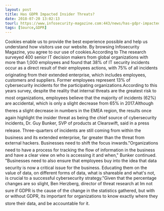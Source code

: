 ```yaml
---
layout: post
title: Has GDPR Impacted Insider Threats?
date: 2018-07-20 13:02:13
tourl: https://www.infosecurity-magazine.com:443/news/has-gdpr-impacted-insider-threats/
tags: [Source,GDPR]
---
```

Cookies enable us to provide the best experience possible and help us understand how visitors use our website. By browsing Infosecurity Magazine, you agree to our use of cookies.According to The research surveyed 400 senior IT decision makers from global organizations with more than 1,000 employees and found that 38% of IT security incidents occur as a direct result of their employees actions, with 75% of all incidents originating from their extended enterprise, which includes employees, customers and suppliers. Former employees represent 13% of cybersecurity incidents for the participating organizations.According to this years survey, despite the reality that internal threats are the greatest risk to most organizations, employees believe that the majority of incidents (62%) are accidental, which is only a slight decrease from 65% in 2017.Although theres a slight decrease in numbers in the EMEA region, the results once again highlight the insider threat as being the chief source of cybersecurity incidents, Dr. Guy Bunker, SVP of products at Clearswift, said in a press release. Three-quarters of incidents are still coming from within the business and its extended enterprise, far greater than the threat from external hackers. Businesses need to shift the focus inwards."Organizations need to have a process for tracking the flow of information in the business and have a clear view on who is accessing it and when," Bunker continued. "Businesses need to also ensure that employees buy into the idea that data security is now a critical issue for the business. Educating them on the value of data, on different forms of data, what is shareable and what's not, is crucial to a successful cybersecurity strategy."Given that the percentage changes are so slight, Ben Herzberg, director of threat research at Im not sure if GDPR is the cause of the change in the statistics gathered, but with or without GDPR, its important for organizations to know exactly where they store their data, and be accountable for it.